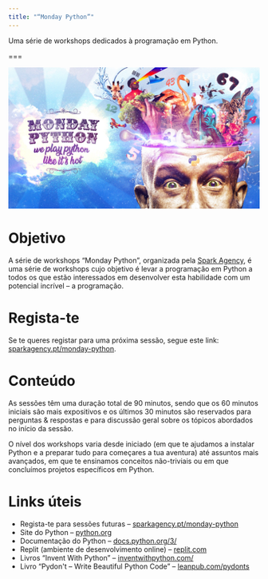 ```yaml
---
title: "“Monday Python”"
---
```


Uma série de workshops dedicados à programação em Python.

===

![](_thumbnail.png "Banner original produzido pela Spark Agency")


# Objetivo

A série de workshops “Monday Python”, organizada pela [Spark Agency](https://sparkagency.pt),
é uma série de workshops cujo objetivo é levar a programação em Python
a todos os que estão interessados em desenvolver esta habilidade
com um potencial incrível – a programação.


# Regista-te

Se te queres registar para uma próxima sessão, segue este link:
[sparkagency.pt/monday-python](http://sparkagency.pt/monday-python).


# Conteúdo

As sessões têm uma duração total de 90 minutos, sendo que os 60 minutos
iniciais são mais expositivos e os últimos 30 minutos são reservados
para perguntas & respostas e para discussão geral sobre os tópicos
abordados no início da sessão.

O nível dos workshops varia desde iniciado (em que te ajudamos a instalar
Python e a preparar tudo para começares a tua aventura) até assuntos
mais avançados, em que te ensinamos conceitos não-triviais ou em que
concluímos projetos específicos em Python.


# Links úteis

 - Regista-te para sessões futuras – [sparkagency.pt/monday-python](http://sparkagency.pt/monday-python)
 - Site do Python – [python.org](https://python.org)
 - Documentação do Python – [docs.python.org/3/](https://docs.python.org/3/)
 - Replit (ambiente de desenvolvimento online) – [replit.com](https://replit.com/)
 - Livros “Invent With Python” – [inventwithpython.com/](http://inventwithpython.com/)
 - Livro “Pydon't – Write Beautiful Python Code” – [leanpub.com/pydonts](https://leanpub.com/pydonts)
